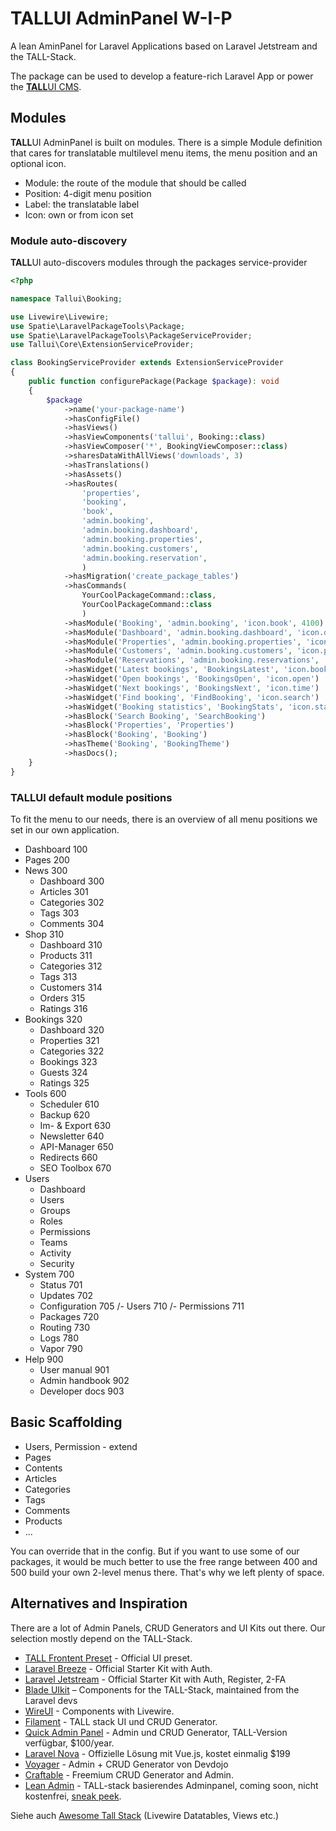 # TALLUI AdminPanel W-I-P

A lean AminPanel for Laravel Applications based on Laravel Jetstream and the TALL-Stack.

The package can be used to develop a feature-rich Laravel App or power the [**TALL**UI CMS](https://tallui.io).

## Modules

**TALL**UI AdminPanel is built on modules. There is a simple Module definition that cares for translatable multilevel menu items, the menu position and an optional icon.

-   Module: the route of the module that should be called
-   Position: 4-digit menu position
-   Label: the translatable label
-   Icon: own or from icon set

### Module auto-discovery

**TALL**UI auto-discovers modules through the packages service-provider

```php
<?php

namespace Tallui\Booking;

use Livewire\Livewire;
use Spatie\LaravelPackageTools\Package;
use Spatie\LaravelPackageTools\PackageServiceProvider;
use Tallui\Core\ExtensionServiceProvider;

class BookingServiceProvider extends ExtensionServiceProvider
{
    public function configurePackage(Package $package): void
    {
        $package
            ->name('your-package-name')
            ->hasConfigFile()
            ->hasViews()
            ->hasViewComponents('tallui', Booking::class)
            ->hasViewComposer('*', BookingViewComposer::class)
            ->sharesDataWithAllViews('downloads', 3)
            ->hasTranslations()
            ->hasAssets()
            ->hasRoutes(
            	'properties',
            	'booking',
            	'book',
            	'admin.booking',
            	'admin.booking.dashboard',
            	'admin.booking.properties',
            	'admin.booking.customers',
            	'admin.booking.reservation',
        		)
            ->hasMigration('create_package_tables')
            ->hasCommands(
            	YourCoolPackageCommand::class,
            	YourCoolPackageCommand::class
        		)
        	->hasModule('Booking', 'admin.booking', 'icon.book', 4100)
         	->hasModule('Dashboard', 'admin.booking.dashboard', 'icon.dashboard', 4110)
         	->hasModule('Properties', 'admin.booking.properties', 'icon.house', 4120)
         	->hasModule('Customers', 'admin.booking.customers', 'icon.people', 4130)
         	->hasModule('Reservations', 'admin.booking.reservations', 'icon.cal', 4140)
        	->hasWidget('Latest bookings', 'BookingsLatest', 'icon.book')
         	->hasWidget('Open bookings', 'BookingsOpen', 'icon.open')
         	->hasWidget('Next bookings', 'BookingsNext', 'icon.time')
           	->hasWidget('Find booking', 'FindBooking', 'icon.search')
        	->hasWidget('Booking statistics', 'BookingStats', 'icon.stats')
          	->hasBlock('Search Booking', 'SearchBooking')
        	->hasBlock('Properties', 'Properties')
           	->hasBlock('Booking', 'Booking')
        	->hasTheme('Booking', 'BookingTheme')
        	->hasDocs();
    }
}
```

### **TALL**UI default module positions

To fit the menu to our needs, there is an overview of all menu positions we set in our own application.

-   Dashboard 100
-   Pages 200
-   News 300
    -   Dashboard 300
    -   Articles 301
    -   Categories 302
    -   Tags 303
    -   Comments 304
-   Shop 310
    -   Dashboard 310
    -   Products 311
    -   Categories 312
    -   Tags 313
    -   Customers 314
    -   Orders 315
    -   Ratings 316
-   Bookings 320
    -   Dashboard 320
    -   Properties 321
    -   Categories 322
    -   Bookings 323
    -   Guests 324
    -   Ratings 325
-   Tools 600
    -   Scheduler 610
    -   Backup 620
    -   Im- & Export 630
    -   Newsletter 640
    -   API-Manager 650
    -   Redirects 660
    -   SEO Toolbox 670
-   Users
    -   Dashboard
    -   Users
    -   Groups
    -   Roles
    -   Permissions
    -   Teams
    -   Activity
    -   Security
-   System 700
    -   Status 701
    -   Updates 702
    -   Configuration 705
        /- Users 710
        /- Permissions 711
    -   Packages 720
    -   Routing 730
    -   Logs 780
    -   Vapor 790
-   Help 900
    -   User manual 901
    -   Admin handbook 902
    -   Developer docs 903

## Basic Scaffolding

-   Users, Permission - extend
-   Pages
-   Contents
-   Articles
-   Categories
-   Tags
-   Comments
-   Products
-   ...

You can override that in the config. But if you want to use some of our packages, it would be much better to use the free range between 400 and 500 build your own 2-level menus there. That's why we left plenty of space.

## Alternatives and Inspiration

There are a lot of Admin Panels, CRUD Generators and UI Kits out there. Our selection mostly depend on the TALL-Stack.

-   [TALL Frontent Preset](https://github.com/laravel-frontend-presets/tall) - Official UI preset.
-   [Laravel Breeze](https://laravel.com/docs/9.x/starter-kits) - Official Starter Kit with Auth.
-   [Laravel Jetstream](https://jetstream.laravel.com/) - Official Starter Kit with Auth, Register, 2-FA
-   [Blade UIkit](https://blade-ui-kit.com/) – Components for the TALL-Stack, maintained from the Laravel devs
-   [WireUI](https://livewire-wireui.com/) - Components with Livewire.
-   [Filament](https://filamentphp.com/) - TALL stack UI und CRUD Generator.
-   [Quick Admin Panel](https://quickadminpanel.com/) - Admin und CRUD Generator, TALL-Version verfügbar, $100/year.
-   [Laravel Nova](https://nova.laravel.com/) - Offizielle Lösung mit Vue.js, kostet einmalig $199
-   [Voyager](https://voyager.devdojo.com/) - Admin + CRUD Generator von Devdojo
-   [Craftable](https://getcraftable.com/) - Freemium CRUD Generator and Admin.
-   [Lean Admin](https://lean-admin.dev/) - TALL-stack basierendes Adminpanel, coming soon, nicht kostenfrei, [sneak peek](https://laravel-news.com/lean-admin-sneak-peek).

Siehe auch [Awesome Tall Stack](https://github.com/livewire/awesome-tall-stack) (Livewire Datatables, Views etc.)
